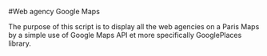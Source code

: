 #Web agency Google Maps

The purpose of this script is to display all the web agencies on a Paris Maps by a simple use of Google Maps API et more specifically GooglePlaces library.
